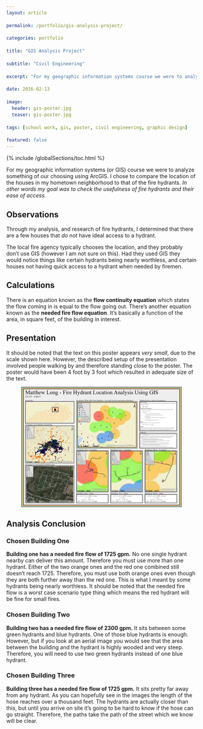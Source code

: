 ```yaml
---
layout: article

permalink: /portfolio/gis-analysis-project/

categories: portfolio

title: "GIS Analysis Project"

subtitle: "Civil Engineering"

excerpt: "For my geographic information systems course we were to analyze something of our choosing using ArcGIS."

date: 2016-02-13

image: 
  header: gis-poster.jpg
  teaser: gis-poster.jpg
  
tags: [school work, gis, poster, civil engineering, graphic design]

featured: false
---
```


{% include /globalSections/toc.html %}

For my geographic information systems (or GIS) course we were to analyze something of our choosing using ArcGIS. I chose to compare the location of the houses in my hometown neighborhood to that of the fire hydrants. *In other words my goal was to check the usefulness of fire hydrants and their ease of access.*

## Observations

Through my analysis, and research of fire hydrants, I determined that there are a few houses that *do not* have ideal access to a hydrant.

The local fire agency typically chooses the location, and they probably don’t use GIS (however I am not sure on this). Had they used GIS they would notice things like certain hydrants being nearly worthless, and certain houses not having quick access to a hydrant when needed by firemen.

## Calculations

There is an equation known as the **flow continuity equation** which states the flow coming in is equal to the flow going out. There’s another equation known as the **needed fire flow equation**. It’s basically a function of the area, in square feet, of the building in interest.

## Presentation

It should be noted that the text on this poster appears *very small*, due to the scale shown here. However, the described setup of the presentation involved people walking by and therefore standing close to the poster. The poster would have been 4 foot by 3 foot which resulted in adequate size of the text.

<figure class="full">
	<a href="/assets/images/post-gis-analysis/Poster.jpg" title="GIS Poster Project"><img src="/assets/images/post-gis-analysis/Poster.jpg" alt="GIS Poster Project" /></a>
</figure>

## Analysis Conclusion

### Chosen Building One

**Building one has a needed fire flow of 1725 gpm.** No one single hydrant nearby can deliver this amount. Therefore you must use more than one hydrant.  Either of the two orange ones and the red one combined still doesn’t reach 1725. Therefore, you must use both orange ones even though they are both further away than the red one. This is what I meant by some hydrants being nearly worthless. It should be noted that the needed fire flow is a worst case scenario type thing which means the red hydrant will be fine for small fires.

### Chosen Building Two

**Building two has a needed fire flow of 2300 gpm.** It sits between some green hydrants and blue hydrants. One of those blue hydrants is enough. However, but if you look at an aerial image you would see that the area between the building and the hydrant is highly wooded and very steep. Therefore, you will need to use two green hydrants instead of one blue hydrant.

### Chosen Building Three

**Building three has a needed fire flow of 1725 gpm.** It sits pretty far away from any hydrant. As you can hopefully see in the images the length of the hose reaches over a thousand feet. The hydrants are actually closer than this, but until you arrive on site it’s going to be hard to know if the hose can go straight. Therefore, the paths take the path of the street which we know will be clear.
